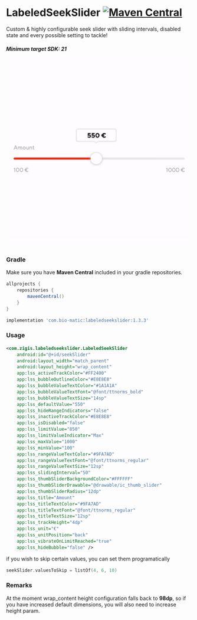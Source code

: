 # LabeledSeekSlider [![Maven Central](https://maven-badges.herokuapp.com/maven-central/com.bio-matic/labeledseekslider/badge.svg)](https://maven-badges.herokuapp.com/maven-central/com.bio-matic/labeledseekslider)

Custom & highly configurable seek slider with sliding intervals, disabled state and every possible setting to tackle!
##### Minimum target SDK: 21

![alt text](https://github.com/edgar-zigis/LabeledSeekSlider/blob/master/sample-slide.gif?raw=true)

### Gradle
Make sure you have **Maven Central** included in your gradle repositories.

```gradle
allprojects {
    repositories {
        mavenCentral()
    }
}
```
```gradle
implementation 'com.bio-matic:labeledseekslider:1.3.3'
```
### Usage
``` xml
<com.zigis.labeledseekslider.LabeledSeekSlider
    android:id="@+id/seekSlider"
    android:layout_width="match_parent"
    android:layout_height="wrap_content"
    app:lss_activeTrackColor="#FF2400"
    app:lss_bubbleOutlineColor="#E8E8E8"
    app:lss_bubbleValueTextColor="#1A1A1A"
    app:lss_bubbleValueTextFont="@font/ttnorms_bold"
    app:lss_bubbleValueTextSize="14sp"
    app:lss_defaultValue="550"
    app:lss_hideRangeIndicators="false"
    app:lss_inactiveTrackColor="#E8E8E8"
    app:lss_isDisabled="false"
    app:lss_limitValue="850"
    app:lss_limitValueIndicator="Max"
    app:lss_maxValue="1000"
    app:lss_minValue="100"
    app:lss_rangeValueTextColor="#9FA7AD"
    app:lss_rangeValueTextFont="@font/ttnorms_regular"
    app:lss_rangeValueTextSize="12sp"
    app:lss_slidingInterval="50"
    app:lss_thumbSliderBackgroundColor="#FFFFFF"
    app:lss_thumbSliderDrawable="@drawable/ic_thumb_slider"
    app:lss_thumbSliderRadius="12dp"
    app:lss_title="Amount"
    app:lss_titleTextColor="#9FA7AD"
    app:lss_titleTextFont="@font/ttnorms_regular"
    app:lss_titleTextSize="12sp"
    app:lss_trackHeight="4dp"
    app:lss_unit="€"
    app:lss_unitPosition="back"
    app:lss_vibrateOnLimitReached="true"
    app:lss_hideBubble="false" />
```
if you wish to skip certain values, you can set them programatically
```kotlin
seekSlider.valuesToSkip = listOf(4, 6, 10)
```
### Remarks
At the moment wrap_content height configuration falls back to **98dp**, so if you have increased default dimensions, you will also need to increase height param.
